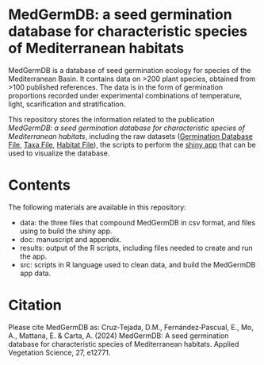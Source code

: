 # MedGermDB: a seed germination database for characteristic species of Mediterranean habitats
MedGermDB is a database of seed germination ecology for species of the Mediterranean Basin. It contains data on >200 plant species, obtained from >100 published references. The data is in the form of germination proportions recorded under experimental combinations of temperature, light, scarification and stratification.

This repository stores the information related to the publication *MedGermDB: a seed germination database for characteristic species of Mediterranean habitats*, including the raw datasets ([Germination Database File](https://github.com/DianaCruzTejada/MedGermDB/tree/main/data/GerminationFile.csv), [Taxa File](https://github.com/DianaCruzTejada/MedGermDB/tree/main/data/TaxaFile.csv), [Habitat File](https://github.com/DianaCruzTejada/MedGermDB/tree/main/data/HabitatFile.csv)), the scripts to perform the [shiny app](https://dianamariacruztejada.shinyapps.io/medgermdb/) that can be used to visualize the database.

# Contents
The following materials are available in this repository:
- data: the three files that compound MedGermDB in csv format, and files using to build the shiny app.
- doc: manuscript and appendix.
- results: output of the R scripts, including files needed to create and run the app.
- src: scripts in R language used to clean data, and build the MedGermDB app data.

# Citation
Please cite MedGermDB as:
Cruz‐Tejada, D.M., Fernández‐Pascual, E., Mo, A., Mattana, E. & Carta, A. (2024) MedGermDB: A seed germination database for characteristic species of Mediterranean habitats. Applied Vegetation Science, 27, e12771.
